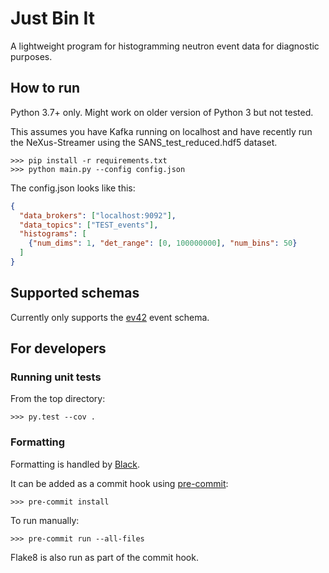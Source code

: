 # Just Bin It

A lightweight program for histogramming neutron event data for diagnostic purposes.

## How to run
Python 3.7+ only. Might work on older version of Python 3 but not tested.

This assumes you have Kafka running on localhost and have recently run the NeXus-Streamer
using the SANS_test_reduced.hdf5 dataset.

```
>>> pip install -r requirements.txt
>>> python main.py --config config.json
```

The config.json looks like this:
```json
{
  "data_brokers": ["localhost:9092"],
  "data_topics": ["TEST_events"],
  "histograms": [
    {"num_dims": 1, "det_range": [0, 100000000], "num_bins": 50}
  ]
}
```

## Supported schemas

Currently only supports the [ev42](https://github.com/ess-dmsc/streaming-data-types) event schema.

## For developers

### Running unit tests
From the top directory:
```
>>> py.test --cov .
```

### Formatting
Formatting is handled by [Black](https://black.readthedocs.io/en/stable/).

It can be added as a commit hook using [pre-commit](https://pre-commit.com):
```
>>> pre-commit install
```

To run manually:
```
>>> pre-commit run --all-files
```

Flake8 is also run as part of the commit hook.
